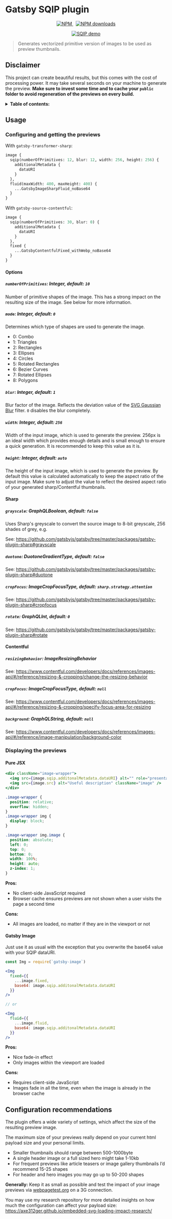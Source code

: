 # Gatsby SQIP plugin

<p align="center">
  <a href="https://www.npmjs.com/package/gatsby-transformer-sqip">
    <img src="https://img.shields.io/npm/v/gatsby-transformer-sqip.svg" alt="NPM">
  </a>
  &nbsp;
  <a href="http://npm-stat.com/charts.html?package=gatsby-transformer-sqip">
    <img src="https://img.shields.io/npm/dm/gatsby-transformer-sqip.svg" alt="NPM downloads">
  </a>
</p>

<p align="center">
  <a href="demo.mp4">
    <img src="demo.gif" alt="SQIP demo" />
  </a>
</p>

> Generates vectorized primitive version of images to be used as preview thumbnails.

## Disclaimer

This project can create beautiful results, but this comes with the cost of processing power. It may take several seconds on your machine to generate the preview. **Make sure to invest some time and to cache your `public` folder to avoid regeneration of the previews on every build.**

<details>
<summary><strong>Table of contents:</strong></summary>

- [Usage](#usage)
  - [Configuring and getting the previews](#configuring-and-getting-the-previews)
    - [Options](#options)
    - [Sharp](#sharp)
    - [Contentful](#contentful)
  - [Displaying the previews](#displaying-the-previews)
    - [Pure JSX](#pure-jsx)
    - [Gatsby Image](#gatsby-image)
- [Configuration recommendations](#configuration-recommendations)

</details>

## Usage

### Configuring and getting the previews

With `gatsby-transformer-sharp`:

```graphql
image {
  sqip(numberOfPrimitives: 12, blur: 12, width: 256, height: 256) {
    additionalMetadata {
      dataURI
    }
  },
  fluid(maxWidth: 400, maxHeight: 400) {
    ...GatsbyImageSharpFluid_noBase64
  }
}
```

With `gatsby-source-contentful`:

```graphql
image {
  sqip(numberOfPrimitives: 30, blur: 0) {
    additionalMetadata {
      dataURI
    }
  },
  fixed {
    ...GatsbyContentfulFixed_withWebp_noBase64
  }
}
```

#### Options

##### `numberOfPrimitives`: Integer, default: `10`

Number of primitive shapes of the image. This has a strong impact on the resulting size of the image. See below for more information.

##### `mode`: Integer, default: `0`

Determines which type of shapes are used to generate the image.

- 0: Combo
- 1: Triangles
- 2: Rectangles
- 3: Ellipses
- 4: Circles
- 5: Rotated Rectangles
- 6: Bezier Curves
- 7: Rotated Ellipses
- 8: Polygons

##### `blur`: Integer, default: `1`

Blur factor of the image. Reflects the deviation value of the [SVG Gaussian Blur](https://developer.mozilla.org/en-US/docs/Web/SVG/Element/feGaussianBlur) filter. `0` disables the blur completely.

##### `width`: Integer, default: `256`

Width of the input image, which is used to generate the preview. 256px is an ideal width which provides enough details and is small enough to ensure a quick generation. It is recommended to keep this value as it is.

##### `height`: Integer, default: `auto`

The height of the input image, which is used to generate the preview. By default this value is calculated automatically to keep the aspect ratio of the input image. Make sure to adjust the value to reflect the desired aspect ratio of your generated sharp/Contentful thumbnails.

#### Sharp

##### `grayscale`: GraphQLBoolean, default: `false`

Uses Sharp's greyscale to convert the source image to 8-bit greyscale, 256 shades of grey, e.g.

See: https://github.com/gatsbyjs/gatsby/tree/master/packages/gatsby-plugin-sharp#grayscale

##### `duotone`: DuotoneGradientType, default: `false`

See: https://github.com/gatsbyjs/gatsby/tree/master/packages/gatsby-plugin-sharp#duotone

##### `cropFocus`: ImageCropFocusType, default: `sharp.strategy.attention`

See: https://github.com/gatsbyjs/gatsby/tree/master/packages/gatsby-plugin-sharp#cropfocus

##### `rotate`: GraphQLInt, default: `0`

See: https://github.com/gatsbyjs/gatsby/tree/master/packages/gatsby-plugin-sharp#rotate

#### Contentful

##### `resizingBehavior`: ImageResizingBehavior

See: https://www.contentful.com/developers/docs/references/images-api/#/reference/resizing-&-cropping/change-the-resizing-behavior

##### `cropFocus`: ImageCropFocusType, default: `null`

See: https://www.contentful.com/developers/docs/references/images-api/#/reference/resizing-&-cropping/specify-focus-area-for-resizing

##### `background`: GraphQLString, default: `null`

See: https://www.contentful.com/developers/docs/references/images-api/#/reference/image-manipulation/background-color

### Displaying the previews

#### Pure JSX

```jsx
<div className="image-wrapper">
  <img src={image.sqip.additonalMetadata.dataURI} alt="" role="presentation" />
  <img src={image.src} alt="Useful description" className="image" />
</div>
```

```css
.image-wrapper {
  position: relative;
  overflow: hidden;
}
.image-wrapper img {
  display: block;
}

.image-wrapper img.image {
  position: absolute;
  left: 0;
  top: 0;
  bottom: 0;
  width: 100%;
  height: auto;
  z-index: 1;
}
```

**Pros:**

- No client-side JavaScript required
- Browser cache ensures previews are not shown when a user visits the page a second time

**Cons:**

- All images are loaded, no matter if they are in the viewport or not

#### Gatsby Image

Just use it as usual with the exception that you overwrite the base64 value with your SQIP dataURI.

```jsx
const Img = require(`gatsby-image`)

<Img
  fixed={{
    ...image.fixed,
    base64: image.sqip.additonalMetadata.dataURI
  }}
/>

// or

<Img
  fluid={{
    ...image.fluid,
    base64: image.sqip.additonalMetadata.dataURI
  }}
/>
```

**Pros:**

- Nice fade-in effect
- Only images within the viewport are loaded

**Cons:**

- Requires client-side JavaScript
- Images fade in all the time, even when the image is already in the browser cache

## Configuration recommendations

The plugin offers a wide variety of settings, which affect the size of the resulting preview image.

The maximum size of your previews really depend on your current html payload size and your personal limits.

- Smaller thumbnails should range between 500-1000byte
- A single header image or a full sized hero might take 1-10kb
- For frequent previews like article teasers or image gallery thumbnails I’d recommend 15-25 shapes
- For header and hero images you may go up to 50-200 shapes

**Generally:** Keep it as small as possible and test the impact of your image previews via [webpagetest.org](https://www.webpagetest.org/) on a 3G connection.

You may use my research repository for more detailed insights on how much the configuration can affect your payload size: https://axe312ger.github.io/embedded-svg-loading-impact-research/
